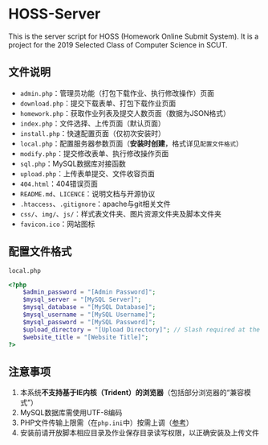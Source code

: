# HOSS-Server

This is the server script for HOSS (Homework Online Submit System). It is a project for the 2019 Selected Class of Computer Science in SCUT.

## 文件说明

- `admin.php`：管理员功能（打包下载作业、执行修改操作）页面
- `download.php`：提交下载表单、打包下载作业页面
- `homework.php`：获取作业列表及提交人数页面（数据为JSON格式）
- `index.php`：文件选择、上传页面（默认页面）
- `install.php`：快速配置页面（仅初次安装时）
- `local.php`：配置服务器参数页面（**安装时创建**，格式详见`配置文件格式`）
- `modify.php`：提交修改表单、执行修改操作页面
- `sql.php`：MySQL数据库对接函数
- `upload.php`：上传表单提交、文件收容页面
- `404.html`：404错误页面
- `README.md`、`LICENCE`：说明文档与开源协议
- `.htaccess`、`.gitignore`：apache与git相关文件
- `css/`、`img/`、`js/`：样式表文件夹、图片资源文件夹及脚本文件夹
- `favicon.ico`：网站图标

## 配置文件格式

`local.php`

```php
<?php
	$admin_password = "[Admin Password]";
	$mysql_server = "[MySQL Server]";
	$mysql_database = "[MySQL Database]";
	$mysql_username = "[MySQL Username]";
	$mysql_password = "[MySQL Password]";
	$upload_directory = "[Upload Directory]"; // Slash required at the end
	$website_title = "[Website Title]";
?>
```

## 注意事项

1. 本系统**不支持基于IE内核（Trident）的浏览器**（包括部分浏览器的“兼容模式”）
2. MySQL数据库需使用UTF-8编码
3. PHP文件传输上限需（在`php.ini`中）按需上调（[参考](https://www.php.cn/php-ask-430566.html)）
4. 安装前请开放脚本相应目录及作业保存目录读写权限，以正确安装及上传文件
